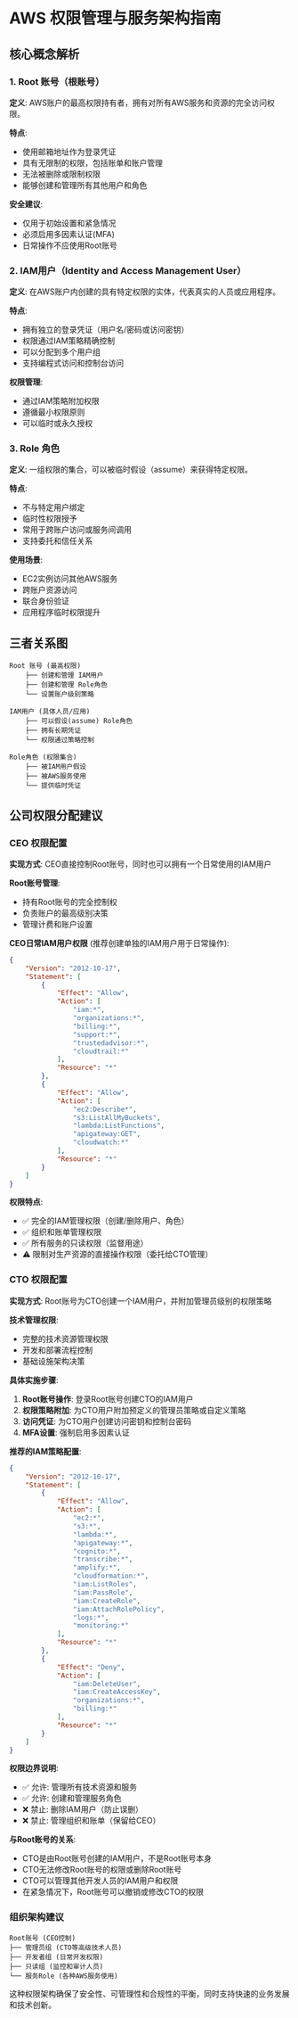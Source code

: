 # AWS 权限管理与服务架构指南

## 核心概念解析

### 1. Root 账号（根账号）

**定义**: AWS账户的最高权限持有者，拥有对所有AWS服务和资源的完全访问权限。

**特点**:

- 使用邮箱地址作为登录凭证
- 具有无限制的权限，包括账单和账户管理
- 无法被删除或限制权限
- 能够创建和管理所有其他用户和角色

**安全建议**:

- 仅用于初始设置和紧急情况
- 必须启用多因素认证(MFA)
- 日常操作不应使用Root账号

### 2. IAM用户（Identity and Access Management User）

**定义**: 在AWS账户内创建的具有特定权限的实体，代表真实的人员或应用程序。

**特点**:

- 拥有独立的登录凭证（用户名/密码或访问密钥）
- 权限通过IAM策略精确控制
- 可以分配到多个用户组
- 支持编程式访问和控制台访问

**权限管理**:

- 通过IAM策略附加权限
- 遵循最小权限原则
- 可以临时或永久授权

### 3. Role 角色

**定义**: 一组权限的集合，可以被临时假设（assume）来获得特定权限。

**特点**:

- 不与特定用户绑定
- 临时性权限授予
- 常用于跨账户访问或服务间调用
- 支持委托和信任关系

**使用场景**:

- EC2实例访问其他AWS服务
- 跨账户资源访问
- 联合身份验证
- 应用程序临时权限提升

## 三者关系图

```text
Root 账号 (最高权限)
    ├── 创建和管理 IAM用户
    ├── 创建和管理 Role角色
    └── 设置账户级别策略

IAM用户 (具体人员/应用)
    ├── 可以假设(assume) Role角色
    ├── 拥有长期凭证
    └── 权限通过策略控制

Role角色 (权限集合)
    ├── 被IAM用户假设
    ├── 被AWS服务使用
    └── 提供临时凭证
```

## 公司权限分配建议

### CEO 权限配置

**实现方式**: CEO直接控制Root账号，同时也可以拥有一个日常使用的IAM用户

**Root账号管理**:

- 持有Root账号的完全控制权
- 负责账户的最高级别决策
- 管理计费和账户设置

**CEO日常IAM用户权限** (推荐创建单独的IAM用户用于日常操作):

```json
{
    "Version": "2012-10-17",
    "Statement": [
        {
            "Effect": "Allow",
            "Action": [
                "iam:*",
                "organizations:*",
                "billing:*",
                "support:*",
                "trustedadvisor:*",
                "cloudtrail:*"
            ],
            "Resource": "*"
        },
        {
            "Effect": "Allow",
            "Action": [
                "ec2:Describe*",
                "s3:ListAllMyBuckets",
                "lambda:ListFunctions",
                "apigateway:GET",
                "cloudwatch:*"
            ],
            "Resource": "*"
        }
    ]
}
```

**权限特点**:

- ✅ 完全的IAM管理权限（创建/删除用户、角色）
- ✅ 组织和账单管理权限
- ✅ 所有服务的只读权限（监督用途）
- ⚠️ 限制对生产资源的直接操作权限（委托给CTO管理）

### CTO 权限配置

**实现方式**: Root账号为CTO创建一个IAM用户，并附加管理员级别的权限策略

**技术管理权限**:

- 完整的技术资源管理权限
- 开发和部署流程控制
- 基础设施架构决策

**具体实施步骤**:

1. **Root账号操作**: 登录Root账号创建CTO的IAM用户
2. **权限策略附加**: 为CTO用户附加预定义的管理员策略或自定义策略
3. **访问凭证**: 为CTO用户创建访问密钥和控制台密码
4. **MFA设置**: 强制启用多因素认证

**推荐的IAM策略配置**:

```json
{
    "Version": "2012-10-17",
    "Statement": [
        {
            "Effect": "Allow",
            "Action": [
                "ec2:*",
                "s3:*",
                "lambda:*",
                "apigateway:*",
                "cognito:*",
                "transcribe:*",
                "amplify:*",
                "cloudformation:*",
                "iam:ListRoles",
                "iam:PassRole",
                "iam:CreateRole",
                "iam:AttachRolePolicy",
                "logs:*",
                "monitoring:*"
            ],
            "Resource": "*"
        },
        {
            "Effect": "Deny",
            "Action": [
                "iam:DeleteUser",
                "iam:CreateAccessKey",
                "organizations:*",
                "billing:*"
            ],
            "Resource": "*"
        }
    ]
}
```

**权限边界说明**:

- ✅ 允许: 管理所有技术资源和服务
- ✅ 允许: 创建和管理服务角色
- ❌ 禁止: 删除IAM用户（防止误删）
- ❌ 禁止: 管理组织和账单（保留给CEO）

**与Root账号的关系**:

- CTO是由Root账号创建的IAM用户，不是Root账号本身
- CTO无法修改Root账号的权限或删除Root账号
- CTO可以管理其他开发人员的IAM用户和权限
- 在紧急情况下，Root账号可以撤销或修改CTO的权限

### 组织架构建议

```text
Root账号 (CEO控制)
├── 管理员组 (CTO等高级技术人员)
├── 开发者组 (日常开发权限)
├── 只读组 (监控和审计人员)
└── 服务Role (各种AWS服务使用)
```

这种权限架构确保了安全性、可管理性和合规性的平衡，同时支持快速的业务发展和技术创新。
